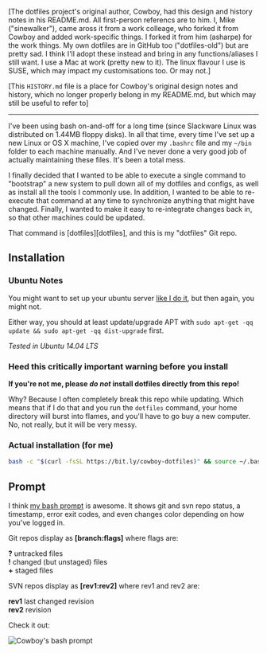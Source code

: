 
[The dotfiles project's  original author, Cowboy, had this design and history notes in his README.md.   All first-person referencs are to him. I, Mike ("sinewalker"), came aross it from a work colleage, who forked it from Cowboy and added work-specific things.  I forked it from him (asharpe) for the work things.  My own dotfiles are in GitHub too ("dotfiles-old") but are pretty sad. I think I'll adopt these instead and bring in any functions/aliases I still want.  I use a Mac at work (pretty new to it). The linux flavour I use is SUSE, which may impact my customisations too. Or may not.]

[This `HISTORY.md` file is a place for Cowboy's original design notes and history, which no longer properly belong in my README.md, but which may still be useful to refer to]

----


I've been using bash on-and-off for a long time (since Slackware Linux was distributed on 1.44MB floppy disks). In all that time, every time I've set up a new Linux or OS X machine, I've copied over my `.bashrc` file and my `~/bin` folder to each machine manually. And I've never done a very good job of actually maintaining these files. It's been a total mess.

I finally decided that I wanted to be able to execute a single command to "bootstrap" a new system to pull down all of my dotfiles and configs, as well as install all the tools I commonly use. In addition, I wanted to be able to re-execute that command at any time to synchronize anything that might have changed. Finally, I wanted to make it easy to re-integrate changes back in, so that other machines could be updated.

That command is [dotfiles][dotfiles], and this is my "dotfiles" Git repo.


## Installation


### Ubuntu Notes

You might want to set up your ubuntu server [like I do it](https://github.com/cowboy/dotfiles/wiki/ubuntu-setup), but then again, you might not.

Either way, you should at least update/upgrade APT with `sudo apt-get -qq update && sudo apt-get -qq dist-upgrade` first.

_Tested in Ubuntu 14.04 LTS_

### Heed this critically important warning before you install

**If you're not me, please _do not_ install dotfiles directly from this repo!**

Why? Because I often completely break this repo while updating. Which means that if I do that and you run the `dotfiles` command, your home directory will burst into flames, and you'll have to go buy a new computer. No, not really, but it will be very messy.


### Actual installation (for me)

```sh
bash -c "$(curl -fsSL https://bit.ly/cowboy-dotfiles)" && source ~/.bashrc
```

## Prompt
I think [my bash prompt](https://github.com/cowboy/dotfiles/blob/master/source/50_prompt.sh) is awesome. It shows git and svn repo status, a timestamp, error exit codes, and even changes color depending on how you've logged in.

Git repos display as **[branch:flags]** where flags are:

**?** untracked files  
**!** changed (but unstaged) files  
**+** staged files

SVN repos display as **[rev1:rev2]** where rev1 and rev2 are:

**rev1** last changed revision  
**rev2** revision

Check it out:

![Cowboy's bash prompt](http://farm8.staticflickr.com/7142/6754488927_563dd73553_b.jpg)
